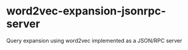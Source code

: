 # word2vec-expansion-jsonrpc-server
Query expansion using word2vec implemented as a JSON/RPC server
